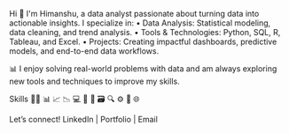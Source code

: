 Hi 👋 I'm Himanshu,
a data analyst passionate about turning data into actionable insights.
I specialize in:
	•	Data Analysis: Statistical modeling, data cleaning, and trend analysis.
	•	Tools & Technologies: Python, SQL, R, Tableau, and Excel.
	•	Projects: Creating impactful dashboards, predictive models, and end-to-end data workflows.

📊 I enjoy solving real-world problems with data and am always exploring new tools and techniques to improve my skills.

Skills
🧑‍💻 📊 📈 📉 💻 🔢 🧮 🗃 🔍 ⚙ 🔗 🌐


Let’s connect!
LinkedIn | Portfolio | Email


